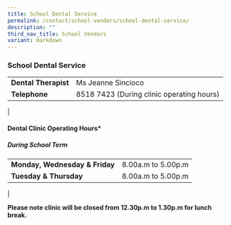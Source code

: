 ```yaml
---
title: School Dental Service
permalink: /contact/school-vendors/school-dental-service/
description: ""
third_nav_title: School Vendors
variant: markdown
---
```

### **School Dental Service**


|  |  |
|---|---|
| **Dental Therapist** | Ms Jeanne Sincioco |
| **Telephone** | 8518 7423 (During clinic operating hours) |
|

#### **Dental Clinic Operating Hours***
##### **During School Term**

|  |  |
|---|---|
| **Monday, Wednesday &  Friday** | 8.00a.m to 5.00p.m   |
| **Tuesday & Thursday** | 8.00a.m to 5.00p.m |
|

**Please note clinic will be closed from 12.30p.m to 1.30p.m for lunch break.**
